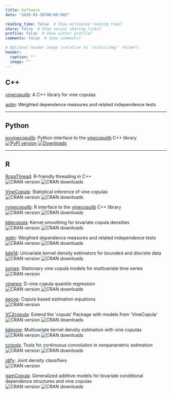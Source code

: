 ```yaml
---
title: Software
date: "2020-03-18T00:00:00Z"

reading_time: false  # Show estimated reading time?
share: false  # Show social sharing links?
profile: false  # Show author profile?
comments: false  # Show comments?

# Optional header image (relative to `static/img/` folder).
header:
  caption: ""
  image: ""
---
```



## C++

[vinecopulib](https://github.com/vinecopulib/vinecopulib):
A C++ library for vine copulas

[wdm](https://github.com/tnagler/wdm): Weighted
dependence measures and related independence tests

------------------------------------------

## Python

[pyvinecopulib](https://github.com/vinecopulib/pyvinecopulib): Python interface to the [vinecopulib](https://github.com/vinecopulib/vinecopulib) C++ library  
[![PyPI version](https://badge.fury.io/py/pyvinecopulib.svg)](https://badge.fury.io/py/pyvinecopulib)
[![Downloads](https://pepy.tech/badge/pyvinecopulib/month)](https://pepy.tech/project/pyvinecopulib/month)

------------------------------------------

## R

[RcppThread](https://github.com/tnagler/RcppThread): R-friendly threading in
C++  
![CRAN version](http://www.r-pkg.org/badges/version/RcppThread) ![CRAN downloads](http://cranlogs.r-pkg.org/badges/RcppThread)

[VineCopula](https://github.com/tnagler/VineCopula"):
Statistical inference of vine copulas  
![CRAN version](http://www.r-pkg.org/badges/version/VineCopula) ![CRAN downloads](http://cranlogs.r-pkg.org/badges/VineCopula)

[rvinecopulib](https://github.com/vinecopulib/rvinecopulib):
R interface to the [vinecopulib](https://github.com/vinecopulib/vinecopulib) C++ library  
![CRAN version](http://www.r-pkg.org/badges/version/rvinecopulib) ![CRAN downloads](http://cranlogs.r-pkg.org/badges/rvinecopulib)

[kdecopula](https://github.com/tnagler/kdecopula):
Kernel smoothing for bivariate copula densities  
![CRAN version](http://www.r-pkg.org/badges/version/kdecopula) ![CRAN downloads](http://cranlogs.r-pkg.org/badges/kdecopula)

[wdm](https://github.com/tnagler/wdm-r): Weighted
dependence measures and related independence tests
![CRAN version](http://www.r-pkg.org/badges/version/wdm) ![CRAN downloads](http://cranlogs.r-pkg.org/badges/wdm)

[kde1d](https://github.com/tnagler/kde1d):
Univariate kernel density estimators for bounded and discrete data
![CRAN version](http://www.r-pkg.org/badges/version/kde1d) ![CRAN downloads](http://cranlogs.r-pkg.org/badges/kde1d)

[svines](https://github.com/tnagler/svines):
Stationary vine copula models for multivariate time series
![CRAN version](http://www.r-pkg.org/badges/version/svines) 

[vinereg](https://github.com/tnagler/vinereg):
D-vine copula quantile regression  
![CRAN version](http://www.r-pkg.org/badges/version/vinereg) ![CRAN downloads](http://cranlogs.r-pkg.org/badges/vinereg
)

[eecop](https://github.com/tnagler/eecop):
Copula based estimation equations  
![CRAN version](http://www.r-pkg.org/badges/version/eecop) 

[VC2copula](https://github.com/tnagler/VC2copula"):
Extend the 'copula' Package with models from 'VineCopula'  
![CRAN version](http://www.r-pkg.org/badges/version/VC2copula) ![CRAN downloads](http://cranlogs.r-pkg.org/badges/VC2copula)

[kdevine](https://github.com/tnagler/kdevine):
Multivariate kernel density estimation with vine copulas  
![CRAN version](http://www.r-pkg.org/badges/version/kdevine) ![CRAN downloads](http://cranlogs.r-pkg.org/badges/kdevine)

[cctools](https://github.com/tnagler/cctools):
Tools for continuous convolution in nonparametric estimation  
![CRAN version](http://www.r-pkg.org/badges/version/cctools) ![CRAN downloads](http://cranlogs.r-pkg.org/badges/cctools)

[jdify](https://github.com/tnagler/jdify):
Joint density classifiers  
![CRAN version](http://www.r-pkg.org/badges/version/jdify)

[gamCopula](https://github.com/tvatter/gamCopula):
Generalized additive models for bivariate conditional dependence structures and vine copulas  
![CRAN version](http://www.r-pkg.org/badges/version/gamCopula) ![CRAN downloads](http://cranlogs.r-pkg.org/badges/gamCopula)